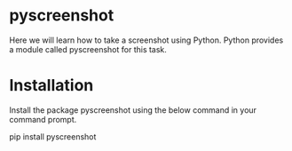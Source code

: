 # pyscreenshot
Here we will learn how to take a screenshot using Python. Python provides a module called pyscreenshot for this task.

# Installation
Install the package pyscreenshot using the below command in your command prompt.

pip install pyscreenshot
